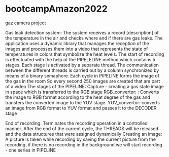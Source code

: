 # bootcampAmazon2022
gaz camera project

Gas leak detection system:
The system receives a record [description]  of the temperature in the air and checks where and if there are gas leaks.
The application uses a dynamic library that manages the reception of the images and processes them  into a video that represents the state of temperatures in colors that symbolize the heat levels.
 The start of recording is effectuated with the help of the PIPELELINE method which contains 5 stages. Each stage is activated by a separate thread. The communication between the different threads is carried out by a column synchronized by means of a binary semaphore.
Each cycle in PIPELINE forms the image of the gas in the room
So every second 250 images are created that are part of a video
The stages of the PIPELINE:
Capture - creating a gas state image in space which is transferred to the RGB stage
RGB_convertor: : Converts the image to RGB format according to the heat degree of the gas and transfers the converted image to the YUV stage.
YUV_convertor: converts an image from RGB format to YUV format and passes it to the DECODER stage

End of recording:
Terminates the recording operation in a controlled manner. After the end of the current cycle, the THREADS will be released and the data structures that were assigned dynamically
Creating an image:
A picture is taken while recording by saving the current picture from the recording, if there is no recording in the background we will start recording - one series in PIPELINE
